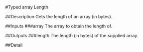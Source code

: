 #Typed array Length

##Description
Gets the length of an array (in bytes).

##Inputs
###array
The array to obtain the length of.

##Outputs
###length
The length (in bytes) of the supplied array.

##Detail

